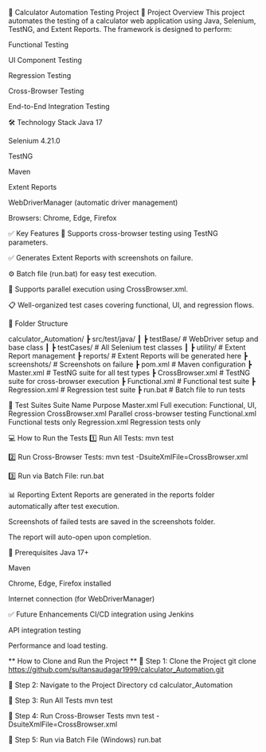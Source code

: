 📄 Calculator Automation Testing Project
🚀 Project Overview
This project automates the testing of a calculator web application using Java, Selenium, TestNG, and Extent Reports. The framework is designed to perform:

Functional Testing

UI Component Testing

Regression Testing

Cross-Browser Testing

End-to-End Integration Testing

🛠️ Technology Stack
Java 17

Selenium 4.21.0

TestNG

Maven

Extent Reports

WebDriverManager (automatic driver management)

Browsers: Chrome, Edge, Firefox

✅ Key Features
🚀 Supports cross-browser testing using TestNG parameters.

✅ Generates Extent Reports with screenshots on failure.

⚙️ Batch file (run.bat) for easy test execution.

📂 Supports parallel execution using CrossBrowser.xml.

📋 Well-organized test cases covering functional, UI, and regression flows.

📂 Folder Structure

calculator_Automation/
 ┣ src/test/java/
 ┃ ┣ testBase/            # WebDriver setup and base class
 ┃ ┣ testCases/           # All Selenium test classes
 ┃ ┣ utility/             # Extent Report management
 ┣ reports/               # Extent Reports will be generated here
 ┣ screenshots/           # Screenshots on failure
 ┣ pom.xml                # Maven configuration
 ┣ Master.xml             # TestNG suite for all test types
 ┣ CrossBrowser.xml       # TestNG suite for cross-browser execution
 ┣ Functional.xml         # Functional test suite
 ┣ Regression.xml         # Regression test suite
 ┣ run.bat                # Batch file to run tests
 
🧪 Test Suites
Suite Name	      Purpose
Master.xml	      Full execution: Functional, UI, Regression
CrossBrowser.xml	Parallel cross-browser testing
Functional.xml	  Functional tests only
Regression.xml	  Regression tests only

💻 How to Run the Tests
1️⃣ Run All Tests:
mvn test

2️⃣ Run Cross-Browser Tests:
mvn test -DsuiteXmlFile=CrossBrowser.xml

3️⃣ Run via Batch File:
run.bat

📊 Reporting
Extent Reports are generated in the reports folder automatically after test execution.

Screenshots of failed tests are saved in the screenshots folder.

The report will auto-open upon completion.

🔧 Prerequisites
Java 17+

Maven

Chrome, Edge, Firefox installed

Internet connection (for WebDriverManager)

✅ Future Enhancements
CI/CD integration using Jenkins

API integration testing

Performance and load testing.

** How to Clone and Run the Project **
🔹 Step 1: Clone the Project
git clone https://github.com/sultansaudagar1999/calculator_Automation.git

🔹 Step 2: Navigate to the Project Directory
cd calculator_Automation

🔹 Step 3: Run All Tests
mvn test

🔹 Step 4: Run Cross-Browser Tests
mvn test -DsuiteXmlFile=CrossBrowser.xml

🔹 Step 5: Run via Batch File (Windows)
run.bat

